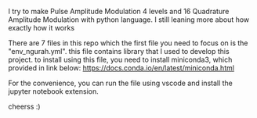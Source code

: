 I try to make Pulse Amplitude Modulation 4 levels and 16 Quadrature Amplitude Modulation with python language. I still leaning more about how exactly how it works 

There are 7 files in this repo which the first file you need to focus on is the "env_ngurah.yml". this file contains library that I used to develop this project. to install using this file, you need to install miniconda3, which provided in link below:
https://docs.conda.io/en/latest/miniconda.html

For the convenience, you can run the file using vscode and install the jupyter notebook extension.

cheerss :)

